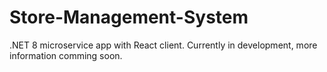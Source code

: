 # Store-Management-System
.NET 8 microservice app with React client. Currently in development, more information comming soon.
